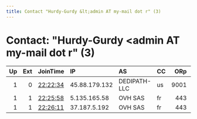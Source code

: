 ```yaml
---
title: Contact "Hurdy-Gurdy &lt;admin AT my-mail dot r" (3)
---
```


# Contact: "Hurdy-Gurdy &lt;admin AT my-mail dot r" (3)

|   Up |   Ext | JoinTime                                                                                              | IP            | AS           | CC   |   ORp |   Dirp | OS    | Version   | Nickname   |   eFamMembers |
|-----:|------:|:------------------------------------------------------------------------------------------------------|:--------------|:-------------|:-----|------:|-------:|:------|:----------|:-----------|--------------:|
|    1 |     0 | [22:22:34](https://nusenu.github.io/OrNetStats/w/relay/E841FD169E050617AAB9FDBDB855616066EE96E6.html) | 45.88.179.132 | DEDIPATH-LLC | us   |  9001 |      0 | Linux | 0.4.7.13  | 0xdeadbeef |             8 |
|    1 |     1 | [22:25:58](https://nusenu.github.io/OrNetStats/w/relay/FB4C06D8AE737AF72A69071AD4D990D3FB13E676.html) | 5.135.165.58  | OVH SAS      | fr   |   443 |      0 | Linux | 0.4.7.13  | 0xdeadbeef |             8 |
|    1 |     1 | [22:26:11](https://nusenu.github.io/OrNetStats/w/relay/948C3E8F4EF7D0E8EE19FADCED4ED287620B6FFA.html) | 37.187.5.192  | OVH SAS      | fr   |   443 |      0 | Linux | 0.4.7.13  | 0xdeadbeef |             8 |
